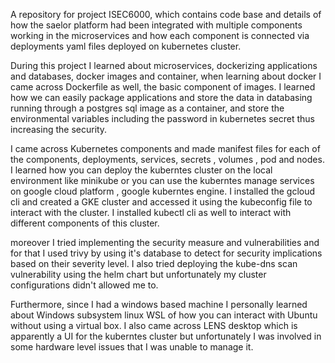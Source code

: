 A repository for project ISEC6000, which contains code base and details of how the saelor platform had been integrated with multiple components working in the microservices and how each component is connected via deployments yaml files deployed on kubernetes cluster.

During this project I learned about microservices, dockerizing applications and databases, docker images and container, when learning about docker I came across Dockerfile as well, the basic component of images. I learned how we can easily package applications and store the data in databasing running through a postgres sql image as a container, and store the environmental variables including the password in kubernetes secret thus increasing the security. 

I came across Kubernetes components and made manifest files for each of the components, deployments, services, secrets , volumes , pod and nodes. I learned how you can deploy the kuberntes cluster on the local environment like minikube or you can use the kuberntes manage services on google cloud platform , google kuberntes engine. I installed the gcloud cli and created a GKE cluster and accessed it using the kubeconfig file to interact with the cluster. I installed kubectl cli as well to interact with different components of this cluster. 


moreover I tried implementing the security measure and vulnerabilities and for that I used trivy by using it's database to detect for security implications based on their severity level. I also tried deploying the kube-dns scan vulnerability using the helm chart but unfortunately my cluster configurations didn't allowed me to. 

Furthermore, since I had a windows based machine I personally learned about Windows subsystem linux WSL of how you can interact with Ubuntu without using a virtual box. I also came across LENS desktop which is apparently a UI for the kuberntes cluster but unfortunately I was involved in some hardware level issues that I was unable to manage it. 